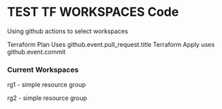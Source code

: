 # TEST TF WORKSPACES Code
Using github actions to select workspaces

Terraform Plan Uses github.event.pull_request.title
Terraform Apply uses github.event.commit
### Current Workspaces

rg1 - simple resource group

rg2 - simple resource group


